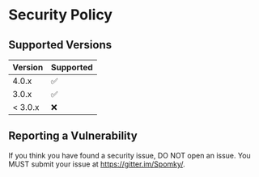 # Security Policy

## Supported Versions

| Version | Supported          |
|---------|--------------------|
| 4.0.x   | :white_check_mark: |
| 3.0.x   | :white_check_mark: |
| < 3.0.x | :x:                |

## Reporting a Vulnerability

If you think you have found a security issue, DO NOT open an issue. You MUST submit your issue at https://gitter.im/Spomky/.
